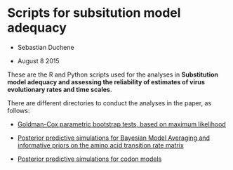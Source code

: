 # Scripts for subsitution model adequacy


- Sebastian Duchene 

- August 8 2015

These are the R and Python scripts used for the analyses in **Substitution model adequacy and assessing the reliability of estimates of virus evolutionary rates and time scales**.

There are different directories to conduct the analyses in the paper, as follows:

- [Goldman-Cox parametric bootstrap tests, based on maximum likelihood](http://www.eltiempo.com)

- [Posterior predictive simulations for Bayesian Model Averaging and informative priors on the amino acid transition rate matrix](http://www.eltiempo.com)

- [Posterior predictive simulations for codon models](http://www.eltiempo.com)

